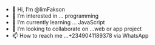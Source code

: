 - 👋 Hi, I’m @limFakson
- 👀 I’m interested in ... programming
- 🌱 I’m currently learning ... JavaScript
- 💞️ I’m looking to collaborate on ...web or app project
- 📫 How to reach me ...+2349041189378 via WhatsApp

<!---
limFakson/limFakson is a ✨ special ✨ repository because its `README.md` (this file) appears on your GitHub profile.
You can click the Preview link to take a look at your changes.
--->
